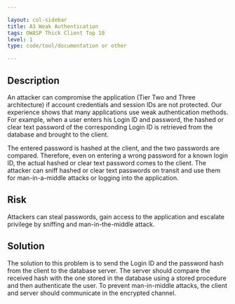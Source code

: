 ```yaml
---

layout: col-sidebar
title: A3 Weak Authentication
tags: OWASP Thick Client Top 10
level: 1
type: code/tool/documentation or other

---
```


## Description

An attacker can compromise the application (Tier Two and Three architecture) if account credentials and session IDs are not protected. Our experience shows that many applications use weak authentication methods. For example, when a user enters his Login ID and password, the hashed or clear text password of the corresponding Login ID is retrieved from the database and brought to the client.

The entered password is hashed at the client, and the two passwords are compared. Therefore, even on entering a wrong password for a known login ID, the actual hashed or clear text password comes to the client. The attacker can sniff hashed or clear text passwords on transit and use them for man-in-a-middle attacks or logging into the application.

## Risk

Attackers can steal passwords, gain access to the application and escalate privilege by sniffing and man-in-the-middle attack.

## Solution

The solution to this problem is to send the Login ID and the password hash from the client to the database server. The server should compare the received hash with the one stored in the database using a stored procedure and then authenticate the user. To prevent man-in-middle attacks, the client and server should communicate in the encrypted channel.